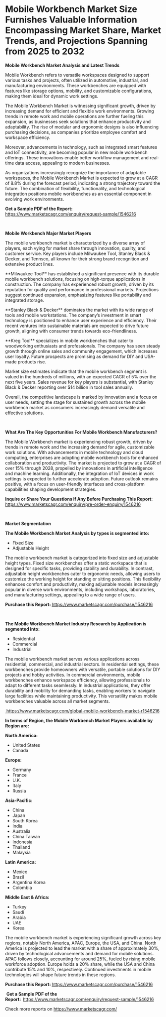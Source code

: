 <p><h1>Mobile Workbench Market Size Furnishes Valuable Information Encompassing Market Share, Market Trends, and Projections Spanning from 2025 to 2032</h1></p><p><strong>Mobile Workbench Market Analysis and Latest Trends</strong></p>
<p><p>Mobile Workbench refers to versatile workspaces designed to support various tasks and projects, often utilized in automotive, industrial, and manufacturing environments. These workbenches are equipped with features like storage options, mobility, and customizable configurations, making them ideal for dynamic work settings. </p><p>The Mobile Workbench Market is witnessing significant growth, driven by increasing demand for efficient and flexible work environments. Growing trends in remote work and mobile operations are further fueling this expansion, as businesses seek solutions that enhance productivity and adaptability. The rise of modular and ergonomic designs is also influencing purchasing decisions, as companies prioritize employee comfort and workspace efficiency.</p><p>Moreover, advancements in technology, such as integrated smart features and IoT connectivity, are becoming popular in new mobile workbench offerings. These innovations enable better workflow management and real-time data access, appealing to modern businesses.</p><p>As organizations increasingly recognize the importance of adaptable workspaces, the Mobile Workbench Market is expected to grow at a CAGR of 8.8% during the forecast period, indicating a strong trajectory toward the future. The combination of flexibility, functionality, and technological integration positions mobile workbenches as an essential component in evolving work environments.</p></p>
<p><strong>Get a Sample PDF of the Report:&nbsp;</strong> <a href="https://www.marketscagr.com/enquiry/request-sample/1546216?utm_campaign=3454&utm_medium=2&utm_source=Github&utm_content=ia&utm_term=08042025&utm_id=mobile-workbench">https://www.marketscagr.com/enquiry/request-sample/1546216</a></p>
<p>&nbsp;</p>
<p><strong>Mobile Workbench Major Market Players</strong></p>
<p><p>The mobile workbench market is characterized by a diverse array of players, each vying for market share through innovation, quality, and customer service. Key players include Milwaukee Tool, Stanley Black & Decker, and Tennsco, all known for their strong brand recognition and extensive product lines.</p><p>**Milwaukee Tool** has established a significant presence with its durable mobile workbench solutions, focusing on high-torque applications in construction. The company has experienced robust growth, driven by its reputation for quality and performance in professional markets. Projections suggest continued expansion, emphasizing features like portability and integrated storage.</p><p>**Stanley Black & Decker** dominates the market with its wide range of tools and mobile workstations. The company’s investment in smart technology is positioned to enhance user experience and efficiency. Their recent ventures into sustainable materials are expected to drive future growth, aligning with consumer trends towards eco-friendliness.</p><p>**Kreg Tool** specializes in mobile workbenches that cater to woodworking enthusiasts and professionals. The company has seen steady growth through online sales and community engagement, which increases user loyalty. Future prospects are promising as demand for DIY and USA-made products rise.</p><p>Market size estimates indicate that the mobile workbench segment is valued in the hundreds of millions, with an expected CAGR of 5% over the next five years. Sales revenue for key players is substantial, with Stanley Black & Decker reporting over $14 billion in tool sales annually.</p><p>Overall, the competitive landscape is marked by innovation and a focus on user needs, setting the stage for sustained growth across the mobile workbench market as consumers increasingly demand versatile and effective solutions.</p></p>
<p>&nbsp;</p>
<p><strong>What Are The Key Opportunities For Mobile Workbench Manufacturers?</strong></p>
<p><p>The Mobile Workbench market is experiencing robust growth, driven by trends in remote work and the increasing demand for agile, customizable work solutions. With advancements in mobile technology and cloud computing, enterprises are adopting mobile workbench tools for enhanced collaboration and productivity. The market is projected to grow at a CAGR of over 15% through 2028, propelled by innovations in artificial intelligence and machine learning. Additionally, the integration of IoT devices in work settings is expected to further accelerate adoption. Future outlook remains positive, with a focus on user-friendly interfaces and cross-platform capabilities shaping development strategies.</p></p>
<p><strong>Inquire or Share Your Questions If Any Before Purchasing This Report:</strong> <a href="https://www.marketscagr.com/enquiry/pre-order-enquiry/1546216?utm_campaign=3454&utm_medium=2&utm_source=Github&utm_content=ia&utm_term=08042025&utm_id=mobile-workbench">https://www.marketscagr.com/enquiry/pre-order-enquiry/1546216</a></p>
<p>&nbsp;</p>
<p><strong>Market Segmentation</strong></p>
<p><strong>The Mobile Workbench Market Analysis by types is segmented into:</strong></p>
<p><ul><li>Fixed Size</li><li>Adjustable Height</li></ul></p>
<p><p>The mobile workbench market is categorized into fixed size and adjustable height types. Fixed size workbenches offer a static workspace that is designed for specific tasks, providing stability and durability. In contrast, adjustable height workbenches cater to ergonomic needs, allowing users to customize the working height for standing or sitting positions. This flexibility enhances comfort and productivity, making adjustable models increasingly popular in diverse work environments, including workshops, laboratories, and manufacturing settings, appealing to a wide range of users.</p></p>
<p><strong>Purchase this Report:&nbsp;</strong><a href="https://www.marketscagr.com/purchase/1546216?utm_campaign=3454&utm_medium=2&utm_source=Github&utm_content=ia&utm_term=08042025&utm_id=mobile-workbench">https://www.marketscagr.com/purchase/1546216</a></p>
<p>&nbsp;</p>
<p><strong>The Mobile Workbench Market Industry Research by Application is segmented into:</strong></p>
<p><ul><li>Residential</li><li>Commercial</li><li>Industrial</li></ul></p>
<p><p>The mobile workbench market serves various applications across residential, commercial, and industrial sectors. In residential settings, these workbenches provide homeowners with versatile, portable solutions for DIY projects and hobby activities. In commercial environments, mobile workbenches enhance workspace efficiency, allowing professionals to adapt to different tasks seamlessly. In industrial applications, they offer durability and mobility for demanding tasks, enabling workers to navigate large facilities while maintaining productivity. This versatility makes mobile workbenches valuable across all market segments.</p></p>
<p><a href="https://www.marketscagr.com/global-mobile-workbench-market-r1546216?utm_campaign=3454&utm_medium=2&utm_source=Github&utm_content=ia&utm_term=08042025&utm_id=mobile-workbench">&nbsp;https://www.marketscagr.com/global-mobile-workbench-market-r1546216</a></p>
<p><strong>In terms of Region, the Mobile Workbench Market Players available by Region are:</strong></p>
<p>
    <p> <strong> North America: </strong>
        <ul>
            <li>United States</li>
            <li>Canada</li>
        </ul>
        </p> 
    <p> <strong> Europe: </strong>
        <ul>
            <li>Germany</li>
            <li>France</li>
            <li>U.K.</li>
            <li>Italy</li>
            <li>Russia</li>
        </ul>
        </p> 
    <p> <strong> Asia-Pacific: </strong>
        <ul>
            <li>China</li>
            <li>Japan</li>
            <li>South Korea</li>
            <li>India</li>
            <li>Australia</li>
            <li>China Taiwan</li>
            <li>Indonesia</li>
            <li>Thailand</li>
            <li>Malaysia</li>
        </ul>
        </p> 
    <p> <strong> Latin America: </strong>
        <ul>
            <li>Mexico</li>
            <li>Brazil</li>
            <li>Argentina Korea</li>
            <li>Colombia</li>
        </ul>
        </p> 
    <p> <strong> Middle East & Africa: </strong>
        <ul>
            <li>Turkey</li>
            <li>Saudi</li>
            <li>Arabia</li>
            <li>UAE</li>
            <li>Korea</li>
        </ul>
    </p>
    </p>
<p><p>The mobile workbench market is experiencing significant growth across key regions, notably North America, APAC, Europe, the USA, and China. North America is projected to lead the market with a share of approximately 30%, driven by technological advancements and demand for mobile solutions. APAC follows closely, accounting for around 25%, fueled by rising mobile workforce adoption. Europe holds a 20% share, while the USA and China contribute 15% and 10%, respectively. Continued investments in mobile technologies will shape future trends in these regions.</p></p>
<p><strong>Purchase this Report: </strong><a href="https://www.marketscagr.com/purchase/1546216?utm_campaign=3454&utm_medium=2&utm_source=Github&utm_content=ia&utm_term=08042025&utm_id=mobile-workbench">https://www.marketscagr.com/purchase/1546216</a></p>
<p>&nbsp;<strong>Get a Sample PDF of the Report:&nbsp;&nbsp;</strong><a href="https://www.marketscagr.com/enquiry/request-sample/1546216?utm_campaign=3454&utm_medium=2&utm_source=Github&utm_content=ia&utm_term=08042025&utm_id=mobile-workbench">https://www.marketscagr.com/enquiry/request-sample/1546216</a></p>
<p><strong></strong></p>
<p>Check more reports on <a href="https://www.marketscagr.com/?utm_campaign=3454&utm_medium=2&utm_source=Github&utm_content=ia&utm_term=08042025&utm_id=mobile-workbench">https://www.marketscagr.com/</a></p>